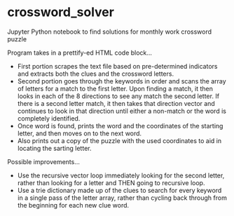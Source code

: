 # crossword_solver
Jupyter Python notebook to find solutions for monthly work crossword puzzle

Program takes in a prettify-ed HTML code block...
- First portion scrapes the text file based on pre-determined indicators and extracts both the clues and the crossword letters.
- Second portion goes through the keywords in order and scans the array of letters for a match to the first letter.
  Upon finding a match, it then looks in each of the 8 directions to see any match the second letter.
  If there is a second letter match, it then takes that direction vector and continues to look in that direction until either a 
  non-match or the word is completely identified.
- Once word is found, prints the word and the coordinates of the starting letter, and then moves on to the next word.
- Also prints out a copy of the puzzle with the used coordinates to aid in locating the sarting letter.

Possible improvements...
- Use the recursive vector loop immediately looking for the second letter, rather than looking for a letter and THEN going to
  recursive loop.
- Use a trie dictionary made up of the clues to search for every keyword in a single pass of the letter array, rather than cycling
  back through from the beginning for each new clue word.
